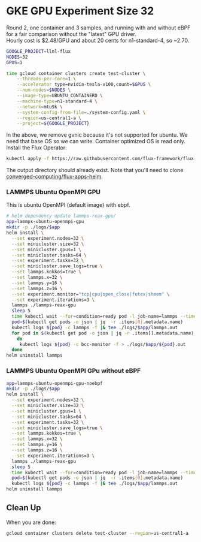 # GKE GPU Experiment Size 32

Round 2, one container and 3 samples, and running with and without eBPF for a fair comparison without the "latest" GPU driver.  
Hourly cost is $2.48/GPU and about 20 cents for n1-standard-4, so ~2.70.


```bash
GOOGLE_PROJECT=llnl-flux
NODES=32
GPUS=1

time gcloud container clusters create test-cluster \
    --threads-per-core=1 \
    --accelerator type=nvidia-tesla-v100,count=$GPUS \
    --num-nodes=$NODES \
    --image-type=UBUNTU_CONTAINERD \
    --machine-type=n1-standard-4 \
    --network=mtu9k \
    --system-config-from-file=./system-config.yaml \
    --region=us-central1-a \
    --project=${GOOGLE_PROJECT}
```

In the above, we remove gvnic because it's not supported for ubuntu. We need that base OS so we can write. Container optimized OS is read only. Install the Flux Operator:

```bash
kubectl apply -f https://raw.githubusercontent.com/flux-framework/flux-operator/refs/heads/main/examples/dist/flux-operator.yaml
```

The output directory should already exist.
Note that you'll need to clone [converged-computing/flux-apps-helm](https://github.com/converged-computing/flux-apps-helm).

### LAMMPS Ubuntu OpenMPI GPU

This is ubuntu OpenMPI (default image) with ebpf.

```bash
# helm dependency update lammps-reax-gpu/
app=lammps-ubuntu-openmpi-gpu
mkdir -p ./logs/$app
helm install \
  --set experiment.nodes=32 \
  --set minicluster.size=32 \
  --set minicluster.gpus=1 \
  --set minicluster.tasks=64 \
  --set experiment.tasks=32 \
  --set minicluster.save_logs=true \
  --set lammps.kokkos=true \
  --set lammps.x=32 \
  --set lammps.y=16 \
  --set lammps.z=16 \
  --set experiment.monitor="tcp|cpu|open_close|futex|shmem" \
  --set experiment.iterations=3 \
  lammps ./lammps-reax-gpu
  sleep 5
  time kubectl wait --for=condition=ready pod -l job-name=lammps --timeout=600s
  pod=$(kubectl get pods -o json | jq  -r .items[0].metadata.name)
  kubectl logs ${pod} -c lammps -f |& tee ./logs/$app/lammps.out
  for pod in $(kubectl get pod -o json | jq -r .items[].metadata.name)
    do
     kubectl logs ${pod} -c bcc-monitor -f > ./logs/$app/${pod}.out    
  done
helm uninstall lammps
```


### LAMMPS Ubuntu OpenMPI GPu without eBPF

```bash
app=lammps-ubuntu-openmpi-gpu-noebpf
mkdir -p ./logs/$app
helm install \
  --set experiment.nodes=32 \
  --set minicluster.size=32 \
  --set minicluster.gpus=1 \
  --set minicluster.tasks=64 \
  --set experiment.tasks=32 \
  --set minicluster.save_logs=true \
  --set lammps.kokkos=true \
  --set lammps.x=32 \
  --set lammps.y=16 \
  --set lammps.z=16 \
  --set experiment.iterations=3 \
  lammps ./lammps-reax-gpu
  sleep 5
  time kubectl wait --for=condition=ready pod -l job-name=lammps --timeout=600s
  pod=$(kubectl get pods -o json | jq  -r .items[0].metadata.name)
  kubectl logs ${pod} -c lammps -f |& tee ./logs/$app/lammps.out
helm uninstall lammps
```

## Clean Up

When you are done:

```bash
gcloud container clusters delete test-cluster --region=us-central1-a
```

